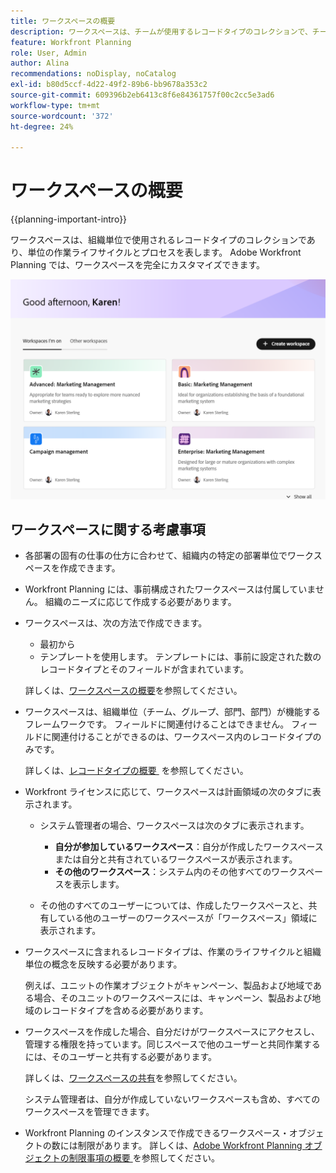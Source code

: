 ```yaml
---
title: ワークスペースの概要
description: ワークスペースは、チームが使用するレコードタイプのコレクションで、チームの作業ライフサイクルを表します。組織単位のワークフローに合わせて、Adobe Workfront Planning のワークスペースを完全にカスタマイズできます。
feature: Workfront Planning
role: User, Admin
author: Alina
recommendations: noDisplay, noCatalog
exl-id: b80d5ccf-4d22-49f2-89b6-bb9678a353c2
source-git-commit: 609396b2eb6413c8f6e84361757f00c2cc5e3ad6
workflow-type: tm+mt
source-wordcount: '372'
ht-degree: 24%

---
```


# ワークスペースの概要

{{planning-important-intro}}

ワークスペースは、組織単位で使用されるレコードタイプのコレクションであり、単位の作業ライフサイクルとプロセスを表します。 Adobe Workfront Planning では、ワークスペースを完全にカスタマイズできます。


![Workspaces ランディングページの管理者アカウント &#x200B;](assets/workspaces-landing-page-admin-account.png)

## ワークスペースに関する考慮事項

* 各部署の固有の仕事の仕方に合わせて、組織内の特定の部署単位でワークスペースを作成できます。
* Workfront Planning には、事前構成されたワークスペースは付属していません。 組織のニーズに応じて作成する必要があります。
* ワークスペースは、次の方法で作成できます。

   * 最初から
   * テンプレートを使用します。 テンプレートには、事前に設定された数のレコードタイプとそのフィールドが含まれています。

  詳しくは、[ワークスペースの概要](/help/quicksilver/planning/architecture/create-workspaces.md)を参照してください。
* ワークスペースは、組織単位（チーム、グループ、部門、部門）が機能するフレームワークです。 フィールドに関連付けることはできません。 フィールドに関連付けることができるのは、ワークスペース内のレコードタイプのみです。

  詳しくは、[&#x200B; レコードタイプの概要 &#x200B;](/help/quicksilver/planning/architecture/overview-of-record-types.md) を参照してください。
* Workfront ライセンスに応じて、ワークスペースは計画領域の次のタブに表示されます。

   * システム管理者の場合、ワークスペースは次のタブに表示されます。

      * **自分が参加しているワークスペース**：自分が作成したワークスペースまたは自分と共有されているワークスペースが表示されます。
      * **その他のワークスペース**：システム内のその他すべてのワークスペースを表示します。

   * その他のすべてのユーザーについては、作成したワークスペースと、共有している他のユーザーのワークスペースが「ワークスペース」領域に表示されます。

* ワークスペースに含まれるレコードタイプは、作業のライフサイクルと組織単位の概念を反映する必要があります。

  例えば、ユニットの作業オブジェクトがキャンペーン、製品および地域である場合、そのユニットのワークスペースには、キャンペーン、製品および地域のレコードタイプを含める必要があります。
* ワークスペースを作成した場合、自分だけがワークスペースにアクセスし、管理する権限を持っています。同じスペースで他のユーザーと共同作業するには、そのユーザーと共有する必要があります。

  詳しくは、[ワークスペースの共有](/help/quicksilver/planning/access/share-workspaces.md)を参照してください。

  システム管理者は、自分が作成していないワークスペースも含め、すべてのワークスペースを管理できます。

<!--make this live with the GA: * There is no limit for how many workspaces you can create in your environment. However, we recommend not to have too many workspaces, as they could become hard to manage and your workflows might be too fragmented.-->

* Workfront Planning のインスタンスで作成できるワークスペース・オブジェクトの数には制限があります。 詳しくは、[Adobe Workfront Planning オブジェクトの制限事項の概要 &#x200B;](/help/quicksilver/planning/general/limitations-overview.md) を参照してください。
